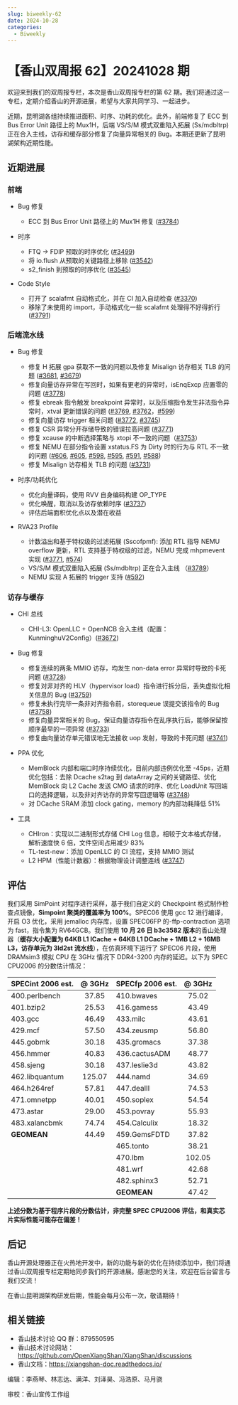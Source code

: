 ```yaml
---
slug: biweekly-62
date: 2024-10-28
categories:
  - Biweekly
---
```


# 【香山双周报 62】20241028 期

欢迎来到我们的双周报专栏，本次是香山双周报专栏的第 62 期。我们将通过这一专栏，定期介绍香山的开源进展，希望与大家共同学习、一起进步。

近期，昆明湖各组持续推进面积、时序、功耗的优化。此外，前端修复了 ECC 到 Bus Error Unit 路径上的 Mux1H，后端 VS/S/M 模式双重陷入拓展 (Ss/mdbltrp) 正在合入主线，访存和缓存部分修复了向量异常相关的 Bug。本期还更新了昆明湖架构近期性能。


<!-- more -->

## 近期进展

### 前端

- Bug 修复
    - ECC 到 Bus Error Unit 路径上的 Mux1H 修复 ([#3784](https://github.com/OpenXiangShan/XiangShan/pull/3784))

- 时序
    - FTQ -> FDIP 预取的时序优化 ([#3499](https://github.com/OpenXiangShan/XiangShan/pull/3499))
    - 将 io.flush 从预取的关键路径上移除 ([#3542](https://github.com/OpenXiangShan/XiangShan/pull/3542))
    - s2_finish 到预取的时序优化 ([#3545](https://github.com/OpenXiangShan/XiangShan/pull/3545))

- Code Style
    - 打开了 scalafmt 自动格式化，并在 CI 加入自动检查 ([#3370](https://github.com/OpenXiangShan/XiangShan/pull/3370))
    - 移除了未使用的 import，手动格式化一些 scalafmt 处理得不好得折行 ([#3791](https://github.com/OpenXiangShan/XiangShan/pull/3791))

### 后端流水线

- Bug 修复
    - 修复 H 拓展 gpa 获取不一致的问题以及修复 Misalign 访存相关 TLB 的问题 ([#3681](https://github.com/OpenXiangShan/XiangShan/pull/3681), [#3679](https://github.com/OpenXiangShan/XiangShan/pull/3679))
    - 修复向量访存异常在写回时，如果有更老的异常时，isEnqExcp 应置零的问题 ([#3778](https://github.com/OpenXiangShan/XiangShan/pull/3778))
    - 修复 ebreak 指令触发 breakpoint 异常时，以及压缩指令发生非法指令异常时，xtval 更新错误的问题 ([#3769](https://github.com/OpenXiangShan/XiangShan/pull/3769), [#3762](https://github.com/OpenXiangShan/XiangShan/pull/3762)，[#599](https://github.com/OpenXiangShan/XiangShan/pull/599))
    - 修复向量访存 trigger 相关问题 ([#3772](https://github.com/OpenXiangShan/XiangShan/pull/3772), [#3745](https://github.com/OpenXiangShan/XiangShan/pull/3745))
    - 修复 CSR 异常分开存储导致的错误拉高问题 ([#3771](https://github.com/OpenXiangShan/XiangShan/pull/3771))
    - 修复 xcause 的中断选择策略与 xtopi 不一致的问题（[#3753](https://github.com/OpenXiangShan/XiangShan/pull/3753)）
    - 修复 NEMU 在部分指令设置 xstatus.FS 为 Dirty 时的行为与 RTL 不一致的问题 ([#606](https://github.com/OpenXiangShan/XiangShan/pull/606), [#605](https://github.com/OpenXiangShan/XiangShan/pull/605), [#598](https://github.com/OpenXiangShan/XiangShan/pull/598), [#595](https://github.com/OpenXiangShan/XiangShan/pull/595), [#591](https://github.com/OpenXiangShan/XiangShan/pull/591), [#588](https://github.com/OpenXiangShan/XiangShan/pull/588))
    - 修复 Misalign 访存相关 TLB 的问题 ([#3731](https://github.com/OpenXiangShan/XiangShan/pull/3731))

- 时序/功耗优化
    - 优化向量译码，使用 RVV 自身编码构建 OP_TYPE
    - 优化唤醒，取消以及访存依赖时序 ([#3737](https://github.com/OpenXiangShan/XiangShan/pull/3737))
    - 评估后端面积优化点以及潜在收益

- RVA23 Profile
    - 计数溢出和基于特权级的过滤拓展 (Sscofpmf): 添加 RTL 指导 NEMU overflow 更新，RTL 支持基于特权级的过滤，NEMU 完成 mhpmevent 实现 ([#3771](https://github.com/OpenXiangShan/XiangShan/pull/3771), [#574](https://github.com/OpenXiangShan/XiangShan/pull/574))
    - VS/S/M 模式双重陷入拓展 (Ss/mdbltrp) 正在合入主线 （[#3789](https://github.com/OpenXiangShan/XiangShan/pull/3789)）
    - NEMU 实现 A 拓展的 trigger 支持 ([#592](https://github.com/OpenXiangShan/XiangShan/pull/592))

### 访存与缓存

- CHI 总线
    - CHI-L3: OpenLLC + OpenNCB 合入主线（配置：KunminghuV2Config）([#3672](https://github.com/OpenXiangShan/XiangShan/pull/3672))

- Bug 修复
    - 修复连续的两条 MMIO 访存，均发生 non-data error 异常时导致的卡死问题 ([#3728](https://github.com/OpenXiangShan/XiangShan/pull/3728))
    - 修复对非对齐的 HLV（hypervisor load）指令进行拆分后，丢失虚拟化相关信息的 Bug ([#3759](https://github.com/OpenXiangShan/XiangShan/pull/3759))
    - 修复未执行完毕一条非对齐指令前，storequeue 误提交该指令的 Bug ([#3758](https://github.com/OpenXiangShan/XiangShan/pull/3758))
    - 修复向量异常相关的 Bug，保证向量访存指令在乱序执行后，能够保留按顺序最早的一项异常 ([#3733](https://github.com/OpenXiangShan/XiangShan/pull/3733))
    - 修复由向量访存单元错误地无法接收 uop 发射，导致的卡死问题 ([#3741](https://github.com/OpenXiangShan/XiangShan/pull/3741))

- PPA 优化
    - MemBlock 内部和端口时序持续优化，目前内部违例优化至 -45ps，近期优化包括：去除 Dcache s2tag 到 dataArray 之间的关键路径、优化 MemBlock 向 L2 Cache 发送 CMO 请求的时序、优化 LoadUnit 写回端口的选择逻辑，以及非对齐访存的异常写回逻辑等 ([#3748](https://github.com/OpenXiangShan/XiangShan/pull/3748))
    - 对 DCache SRAM 添加 clock gating，memory 的内部功耗降低 51%

- 工具
    - CHIron：实现以二进制形式存储 CHI Log 信息，相较于文本格式存储，解析速度快 6 倍，文件空间占用减少 83%
    - TL-test-new：添加 OpenLLC 的 CI 流程，支持 MMIO 测试
    - L2 HPM（性能计数器）：根据物理设计调整连线 ([#3747](https://github.com/OpenXiangShan/XiangShan/pull/3747))



## 评估

我们采用 SimPoint 对程序进行采样，基于我们自定义的 Checkpoint 格式制作检查点镜像，**Simpoint 聚类的覆盖率为 100%**。SPEC06 使用 gcc 12 进行编译，开启 O3 优化，采用 jemalloc 内存库，设置 SPEC06FP 的-ffp-contraction 选项为 fast，指令集为 RV64GCB。我们使用 **10 月 26 日 b3c3582 版本**的香山处理器（**缓存大小配置为 64KB L1 ICache + 64KB L1 DCache + 1MB L2 + 16MB L3，访存单元为 3ld2st 流水线**），在仿真环境下运行了 SPEC06 片段，使用 DRAMsim3 模拟 CPU 在 3GHz 情况下 DDR4-3200 内存的延迟。以下为 SPEC CPU2006 的分数估计情况：

| SPECint 2006 est. | @ 3GHz | SPECfp 2006 est.  | @ 3GHz |
| :---------------- | :----: | :---------------- | :----: |
| 400.perlbench     | 37.85  | 410.bwaves        | 75.02  |
| 401.bzip2         | 25.53  | 416.gamess        | 43.49  |
| 403.gcc           | 46.49  | 433.milc          | 43.61  |
| 429.mcf           | 57.50  | 434.zeusmp        | 56.80  |
| 445.gobmk         | 30.18  | 435.gromacs       | 37.38  |
| 456.hmmer         | 40.83  | 436.cactusADM     | 48.77  |
| 458.sjeng         | 30.18  | 437.leslie3d      | 43.82  |
| 462.libquantum    | 125.07 | 444.namd          | 34.69  |
| 464.h264ref       | 57.81  | 447.dealII        | 74.53  |
| 471.omnetpp       | 40.01  | 450.soplex        | 54.54  |
| 473.astar         | 29.00  | 453.povray        | 55.93  |
| 483.xalancbmk     | 74.74  | 454.Calculix      | 18.32  |
| **GEOMEAN**       | 44.49  | 459.GemsFDTD      | 37.82  |
|                   |        | 465.tonto         | 38.21  |
|                   |        | 470.lbm           | 102.05 |
|                   |        | 481.wrf           | 42.68  |
|                   |        | 482.sphinx3       | 52.71  |
|                   |        | **GEOMEAN**       | 47.42  |

**上述分数为基于程序片段的分数估计，非完整 SPEC CPU2006 评估，和真实芯片实际性能可能存在偏差！**

## 后记

香山开源处理器正在火热地开发中，新的功能与新的优化在持续添加中，我们将通过香山双周报专栏定期地同步我们的开源进展。感谢您的关注，欢迎在后台留言与我们交流！

在香山昆明湖架构研发后期，性能会每月公布一次，敬请期待！

## 相关链接

* 香山技术讨论 QQ 群：879550595
* 香山技术讨论网站：https://github.com/OpenXiangShan/XiangShan/discussions
* 香山文档：https://xiangshan-doc.readthedocs.io/

编辑：李燕琴、林志达、满洋、刘泽昊、冯浩原、马月骁

审校：香山宣传工作组
